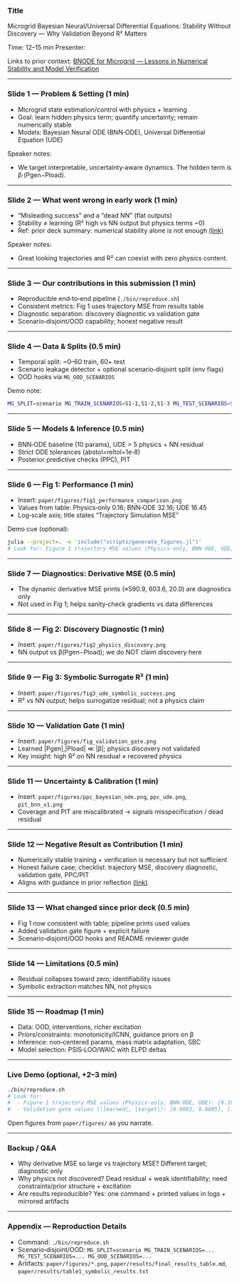 ### Title
Microgrid Bayesian Neural/Universal Differential Equations: Stability Without Discovery — Why Validation Beyond R² Matters

Time: 12–15 min
Presenter: <your name>

Links to prior context: [BNODE for Microgrid — Lessons in Numerical Stability and Model Verification](https://bnode-for-microgrid-nz48frl.gamma.site)

---

### Slide 1 — Problem & Setting (1 min)
- Microgrid state estimation/control with physics + learning
- Goal: learn hidden physics term; quantify uncertainty; remain numerically stable
- Models: Bayesian Neural ODE (BNN‑ODE), Universal Differential Equation (UDE)

Speaker notes:
- We target interpretable, uncertainty‑aware dynamics. The hidden term is β·(Pgen−Pload).

---

### Slide 2 — What went wrong in early work (1 min)
- “Misleading success” and a “dead NN” (flat outputs)
- Stability ≠ learning (R² high vs NN output but physics terms ~0)
- Ref: prior deck summary: numerical stability alone is not enough [(link)](https://bnode-for-microgrid-nz48frl.gamma.site)

Speaker notes:
- Great looking trajectories and R² can coexist with zero physics content.

---

### Slide 3 — Our contributions in this submission (1 min)
- Reproducible end‑to‑end pipeline (`./bin/reproduce.sh`)
- Consistent metrics: Fig 1 uses trajectory MSE from results table
- Diagnostic separation: discovery diagnostic vs validation gate
- Scenario‑disjoint/OOD capability; honest negative result

---

### Slide 4 — Data & Splits (0.5 min)
- Temporal split: ~0–60 train, 60+ test
- Scenario leakage detector + optional scenario‑disjoint split (env flags)
- OOD hooks via `MG_OOD_SCENARIOS`

Demo note:
```bash
MG_SPLIT=scenario MG_TRAIN_SCENARIOS=S1-1,S1-2,S1-3 MG_TEST_SCENARIOS=S1-4,S1-5 ./bin/reproduce.sh
```

---

### Slide 5 — Models & Inference (0.5 min)
- BNN‑ODE baseline (10 params), UDE = 5 physics + NN residual
- Strict ODE tolerances (abstol=reltol=1e‑8)
- Posterior predictive checks (PPC), PIT

---

### Slide 6 — Fig 1: Performance (1 min)
- Insert: `paper/figures/fig1_performance_comparison.png`
- Values from table: Physics‑only 0.16; BNN‑ODE 32.16; UDE 16.45
- Log‑scale axis; title states “Trajectory Simulation MSE”

Demo cue (optional):
```bash
julia --project=. -e 'include("scripts/generate_figures.jl")'
# Look for: Figure 1 trajectory MSE values (Physics-only, BNN-ODE, UDE): [0.16, 32.16, 16.45]
```

---

### Slide 7 — Diagnostics: Derivative MSE (0.5 min)
- The dynamic derivative MSE prints (≈590.9, 603.6, 20.0) are diagnostics only
- Not used in Fig 1; helps sanity‑check gradients vs data differences

---

### Slide 8 — Fig 2: Discovery Diagnostic (1 min)
- Insert: `paper/figures/fig2_physics_discovery.png`
- NN output vs β(Pgen−Pload); we do NOT claim discovery here

---

### Slide 9 — Fig 3: Symbolic Surrogate R² (1 min)
- Insert: `paper/figures/fig3_ude_symbolic_success.png`
- R² vs NN output; helps surrogatize residual; not a physics claim

---

### Slide 10 — Validation Gate (1 min)
- Insert: `paper/figures/fig_validation_gate.png`
- Learned |Pgen|,|Pload| ≪ |β|; physics discovery not validated
- Key insight: high R² on NN residual ≠ recovered physics

---

### Slide 11 — Uncertainty & Calibration (1 min)
- Insert: `paper/figures/ppc_bayesian_ode.png`, `ppc_ude.png`, `pit_bnn_x1.png`
- Coverage and PIT are miscalibrated → signals misspecification / dead residual

---

### Slide 12 — Negative Result as Contribution (1 min)
- Numerically stable training + verification is necessary but not sufficient
- Honest failure case; checklist: trajectory MSE, discovery diagnostic, validation gate, PPC/PIT
- Aligns with guidance in prior reflection [(link)](https://bnode-for-microgrid-nz48frl.gamma.site)

---

### Slide 13 — What changed since prior deck (0.5 min)
- Fig 1 now consistent with table; pipeline prints used values
- Added validation gate figure + explicit failure
- Scenario‑disjoint/OOD hooks and README reviewer guide

---

### Slide 14 — Limitations (0.5 min)
- Residual collapses toward zero; identifiability issues
- Symbolic extraction matches NN, not physics

---

### Slide 15 — Roadmap (1 min)
- Data: OOD, interventions, richer excitation
- Priors/constraints: monotonicity/ICNN, guidance priors on β
- Inference: non‑centered params, mass matrix adaptation, SBC
- Model selection: PSIS‑LOO/WAIC with ELPD deltas

---

### Live Demo (optional, +2–3 min)
```bash
./bin/reproduce.sh
# Look for:
#  - Figure 1 trajectory MSE values (Physics-only, BNN-ODE, UDE): [0.16, 32.16, 16.45]
#  - Validation gate values (|learned|, |target|): [0.0003, 0.0005], [1.2, 1.2]
```
Open figures from `paper/figures/` as you narrate.

---

### Backup / Q&A
- Why derivative MSE so large vs trajectory MSE? Different target; diagnostic only
- Why physics not discovered? Dead residual + weak identifiability; need constraints/prior structure + excitation
- Are results reproducible? Yes: one command + printed values in logs + mirrored artifacts

---

### Appendix — Reproduction Details
- Command: `./bin/reproduce.sh`
- Scenario‑disjoint/OOD: `MG_SPLIT=scenario MG_TRAIN_SCENARIOS=... MG_TEST_SCENARIOS=... MG_OOD_SCENARIOS=...`
- Artifacts: `paper/figures/*.png`, `paper/results/final_results_table.md`, `paper/results/table1_symbolic_results.txt` 